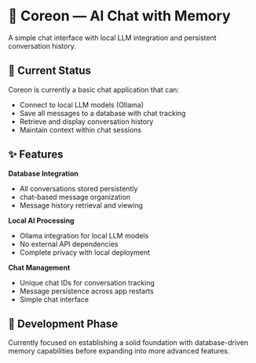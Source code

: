 # 🧠 Coreon — AI Chat with Memory

A simple chat interface with local LLM integration and persistent conversation history.

## 🎯 Current Status

Coreon is currently a basic chat application that can:

- Connect to local LLM models (Ollama)
- Save all messages to a database with chat tracking
- Retrieve and display conversation history
- Maintain context within chat sessions

## ✨ Features

**Database Integration**

- All conversations stored persistently
- chat-based message organization
- Message history retrieval and viewing

**Local AI Processing**

- Ollama integration for local LLM models
- No external API dependencies
- Complete privacy with local deployment

**Chat Management**

- Unique chat IDs for conversation tracking
- Message persistence across app restarts
- Simple chat interface

## 🚀 Development Phase

Currently focused on establishing a solid foundation with database-driven memory capabilities before expanding into more advanced features.
